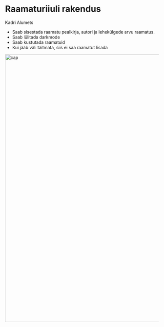 
# Raamaturiiuli rakendus
Kadri Alumets

* Saab sisestada raamatu pealkirja, autori ja lehekülgede arvu raamatus.
* Saab lülitada darkmode
* Saab kustutada raamatuid
* Kui jääb väli täitmata, siis ei saa raamatut lisada

<img width="879" alt="cap" src="https://user-images.githubusercontent.com/14089778/121746420-8b2e9a80-cb0e-11eb-98b2-ff78f263f132.PNG">
